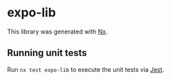 # expo-lib

This library was generated with [Nx](https://nx.dev).

## Running unit tests

Run `nx test expo-lib` to execute the unit tests via [Jest](https://jestjs.io).
